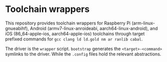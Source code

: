 # Toolchain wrappers

This repository provides toolchain wrappers for Raspberry Pi (arm-linux-gnueabihf),
Android (armv7-linux-anroideabi, aarch64-linux-android), and iOS (86_64-apple-ios, aarch64-apple-ios)
toolchains through target prefixed commands for `gcc clang ld ld.gold nm ar ranlib cabal`.

The driver is the `wrapper` script. `bootstrap` generates the `<target>-<command>` symlinks to the
driver. While the `.config` files hold the relevant abstractions.